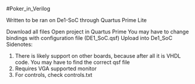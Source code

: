 #Poker_in_Verilog

Written to be ran on De1-SoC through Quartus Prime Lite

Download all files
Open project in Quartus Prime
You may have to change bindings with configuration file (DE1_SoC.qsf)
Upload into De1_SoC
Sidenotes:

1. There is likely support on other boards, because after all it is VHDL code. You may have to find the correct qsf file
2. Requires VGA supported monitor
3. For controls, check controls.txt
